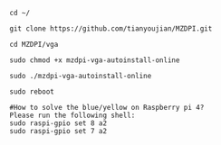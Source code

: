     cd ~/

    git clone https://github.com/tianyoujian/MZDPI.git

    cd MZDPI/vga

    sudo chmod +x mzdpi-vga-autoinstall-online

    sudo ./mzdpi-vga-autoinstall-online

    sudo reboot
    
    #How to solve the blue/yellow on Raspberry pi 4?
    Please run the following shell:
    sudo raspi-gpio set 8 a2
    sudo raspi-gpio set 7 a2
